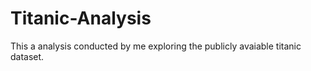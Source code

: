 # Titanic-Analysis
This a analysis conducted by me exploring the publicly avaiable titanic dataset.
